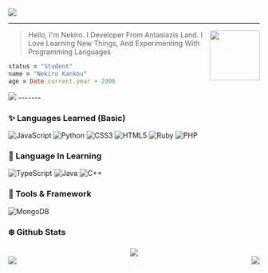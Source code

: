 <img src="https://github.com/NekiroKankou/ZishoAstaruID/blob/7fe98d1514458438ce5feada4c1ee49674e0dbb0/assets/images%20(75).jpeg">

----------

<img align="right" width="100" height="100" src="https://avatars.githubusercontent.com/NekiroKankou">

> Hello, I'm Nekiro. I Developer From Antasiazis Land. I Love Learning New Things, And Experimenting With Programming Languages

```ruby
status = "Student"
name = "Nekiro Kankou"
age = Date.current.year - 2006
```
<img src="https://img.shields.io/badge/<handle>-%23FF0000.svg?style=for-the-badge&logo=YouTube&logoColor=white">
-------

<h3>✨ Languages ​​Learned (Basic)</h3>

![JavaScript](https://img.shields.io/badge/javascript-%23323330.svg?style=for-the-badge&logo=javascript&logoColor=%23F7DF1E)
![Python](https://img.shields.io/badge/python-3670A0?style=for-the-badge&logo=python&logoColor=ffdd54)
![CSS3](https://img.shields.io/badge/css3-%231572B6.svg?style=for-the-badge&logo=css3&logoColor=white)
![HTML5](https://img.shields.io/badge/html5-%23E34F26.svg?style=for-the-badge&logo=html5&logoColor=white)
![Ruby](https://img.shields.io/badge/ruby-%23CC342D.svg?style=for-the-badge&logo=ruby&logoColor=white)
![PHP](https://img.shields.io/badge/php-%23777BB4.svg?style=for-the-badge&logo=php&logoColor=white)

<h3>🌷 Language In Learning</h3>

![TypeScript](https://img.shields.io/badge/typescript-%23007ACC.svg?style=for-the-badge&logo=typescript&logoColor=white)
![Java](https://img.shields.io/badge/java-%23ED8B00.svg?style=for-the-badge&logo=java&logoColor=white)
![C++](https://img.shields.io/badge/c++-%2300599C.svg?style=for-the-badge&logo=c%2B%2B&logoColor=white)

<h3>🎀 Tools & Framework</h3>

![MongoDB](https://img.shields.io/badge/MongoDB-%234ea94b.svg?style=for-the-badge&logo=mongodb&logoColor=white)

<h3>❄️ Github Stats</h3>
<div align="center"><img src="https://github-profile-trophy.vercel.app/?username=NekiroKankou&theme=dracula&count_private=true"></div>
<img align="right" src="https://github-readme-stats.vercel.app/api/top-langs/?username=NekiroKankou&theme=tokyonight&hide=batchfile&langs_count=10">
<img align="center" src="https://github-readme-stats.vercel.app/api?username=NekiroKankou&bg_color=30,000428,004e92&title_color=fff&text_color=fff">
